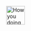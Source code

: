 ![How you doing](https://media.giphy.com/media/L13NsH0Aij4Sf2Gdjt/giphy.gif)
<style type="text/css">
    img {
        width: 50px;
    }
</style>
